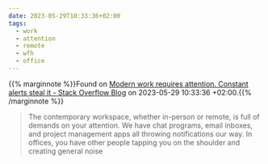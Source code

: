 ```yaml
---
date: 2023-05-29T10:33:36+02:00
tags:
  - work
  - attention
  - remote
  - wfh
  - office
---
```

{{% marginnote %}}Found on [Modern work requires attention. Constant alerts steal it - Stack Overflow Blog](https://web.archive.org/web/20230529103336/https://stackoverflow.blog/2023/05/22/modern-work-requires-attention-constant-alerts-steal-it/) on 2023-05-29 10:33:36 +02:00.{{% /marginnote %}}

> The contemporary workspace, whether in-person or remote, is full of demands on your attention. We have chat programs, email inboxes, and project management apps all throwing notifications our way. In offices, you have other people tapping you on the shoulder and creating general noise